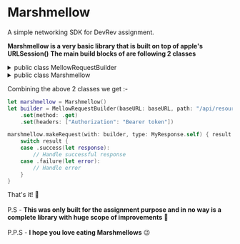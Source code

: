 # Marshmellow
A simple networking SDK for DevRev assignment.

**Marshmellow is a very basic library that is built on top of apple's URLSession()**
**The main build blocks of are following 2 classes**

<details>
<summary>public class MellowRequestBuilder</summary>
  <br>
This class is responsible for building URL requests based on provided parameters.
  <br><br>
Key parameters include:
  <br>
  <br><b> - init: Initializes a request builder with base URL, path, and optional parameters.</b>
  <br> - Methods to set various request attributes such as method, path, scheme, headers, and parameters. 
  <br> - buildRequest(): Constructs a URL request based on the provided parameters and returns it along with any potential errors.
  <br><br>

  
  ``` swift
          let builder = MellowRequestBuilder(
            baseURL: URL(string: urlString),
            path: requestEndpoint,
            method: method,
            scheme: scheme,
            headers: headers
        )
  ```
</details>

<details>
<summary>public class Marshmellow</summary>
  <br>
This class conforms to the MellowNetworkProtocol protocol and provides implementation for making network requests. It includes methods to set the key decoding strategy and make requests using the provided builder. 
  <br><br>

  
  ``` swift
          Marshmellow().makeRequest(with: builder, type: T.self, completion: completion)
  ```
</details>

Combining the above 2 classes we get :-
``` swift
let marshmellow = Marshmellow()
let builder = MellowRequestBuilder(baseURL: baseURL, path: "/api/resource")
    .set(method: .get)
    .set(headers: ["Authorization": "Bearer token"])

marshmellow.makeRequest(with: builder, type: MyResponse.self) { result in
    switch result {
    case .success(let response):
        // Handle successful response
    case .failure(let error):
        // Handle error
    }
}
```

That's it! 🥂 <br><br>
P.S - **This was only built for the assignment purpose and in no way is a complete library with huge scope of improvements** 😬 <br><br> 
P.P.S - **I hope you love eating Marshmellows** 😉
